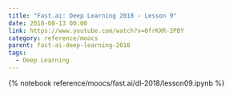 ```yaml
---
title: "Fast.ai: Deep Learning 2018 - Lesson 9"
date: 2018-08-13 00:00
link: https://www.youtube.com/watch?v=0frKXR-2PBY
category: reference/moocs
parent: fast-ai-deep-learning-2018
tags:
  - Deep Learning
---
```


{% notebook reference/moocs/fast.ai/dl-2018/lesson09.ipynb %}
